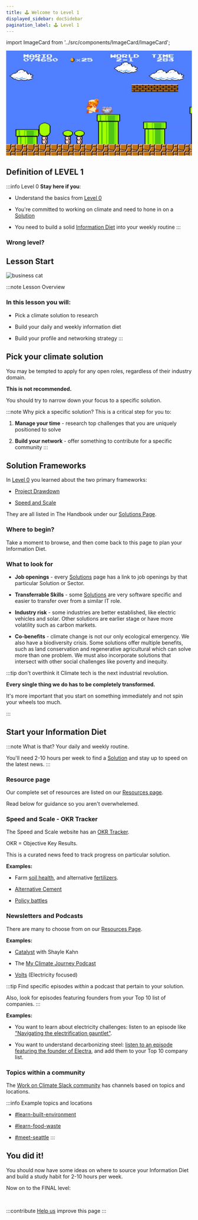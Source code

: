 ```yaml
---
title: 🕹️ Welcome to Level 1
displayed_sidebar: docSidebar
pagination_label: 🕹️ Level 1
---
```

import ImageCard from '../src/components/ImageCard/ImageCard';

![video game pic](../static/img/level-1-mario.jpg)
## Definition of LEVEL 1


:::info Level 0
**Stay here if you**:

- Understand the basics from [Level 0](level-0)

- You're committed to working on climate and need to hone in on a [Solution](#pick-your-climate-solution)

- You need to build a solid [Information Diet](#start-your-information-diet) into your weekly routine 
:::

### Wrong level?

<div style={{ display: 'flex', flexWrap: 'wrap'}}>
    <ImageCard
    title="Back to Level 0"
    description="You still need the basics"
    imageUrl="img/climate-tech-level-0-mario.jpg"
    linkUrl="/level-0"
    />
    <ImageCard
    title="Skip to Level 2"
    description="You already picked your climate solution"
    imageUrl="img/level-2-mario.jpg"
    linkUrl="/level-2"
    />
</div>

## Lesson Start

![business cat](/img/business-cat.jpg)

:::note Lesson Overview
### In this lesson you will:
- Pick a climate solution to research

- Build your daily and weekly information diet

- Build your profile and networking strategy
:::

## Pick your climate solution

You may be tempted to apply for any open roles, regardless of their industry domain.

**This is not recommended.**

You should try to narrow down your focus to a specific solution.

:::note Why pick a specific solution?
This is a critical step for you to:
1. **Manage your time** -  research top challenges that you are uniquely positioned to solve

2. **Build your network** - offer something to contribute for a specific community
:::

## Solution Frameworks

In [Level 0](level-0) you learned about the two primary frameworks:

- [Project Drawdown](level-0#project-drawdown)

- [Speed and Scale](level-0#speed-and-scale)

They are all listed in The Handbook under our [Solutions Page](Solutions).

<ImageCard
  title="Climate Solutions"
  description="An overview of all 12 sectors and 93 climate solutions"
  imageUrl="/img/aigen-robotics.png"
  linkUrl="/solutions"
/>

### Where to begin?

Take a moment to browse, and then come back to this page to plan your Information Diet.



### What to look for

- **Job openings** - every [Solutions](solutions) page has a link to job openings by that particular Solution or Sector.

- **Transferrable Skills** - some [Solutions](solutions) are very software specific and easier to transfer over from a similar IT role.

<!-- ??climate papa article. -->

- **Industry risk** - some industries are better established, like electric vehicles and solar. Other solutions are earlier stage or have more volatility such as carbon markets.

- **Co-benefits** - climate change is not our only ecological emergency. We also have a biodiversity crisis. Some solutions offer multiple benefits, such as land conservation and regenerative agricultural which can solve more than one problem. We must also incorporate solutions that intersect with other social challenges like poverty and inequity.

<!-- ### Example Trends

- **Electric vehicles** - 

- **Electric utilities** - 

- **Solar** - 

- **Heat Pumps** -

- **Hydrogren** - 

- **Food and Agriculture**

These are just a few examples to get you thinking. -->

:::tip don't overthink it
Climate tech is the next industrial revolution.

**Every single thing we do has to be completely transformed.**

It's more important that you start on something immediately and not spin your wheels too much.

:::

## Start your Information Diet
:::note What is that?
Your daily and weekly routine.

You'll need 2-10 hours per week to find a [Solution](solutions) and stay up to speed on the latest news.
:::

### Resource page

Our complete set of resources are listed on our [Resources page](resources).

Read below for guidance so you aren't overwhelemed.

<div style={{ display: 'flex', flexWrap: 'wrap'}}>

<ImageCard
  title="Resources"
  description="Newsletters, podcasts, media coverage, and other materials."
  imageUrl="/img/healthy-lifestyle.jpg"
  linkUrl="/resources"
/>
</div>

### Speed and Scale - OKR Tracker

The Speed and Scale website has an [OKR Tracker](https://speedandscale.com/tracker/).

OKR = Objective Key Results.

This is a curated news feed to track progress on particular solution.

**Examples:**

- Farm [soil health](https://speedandscale.com/okrs/3-0-fix-food/3-1-farm-soils/), and alternative [fertilizers](https://speedandscale.com/okrs/3-0-fix-food/3-2-fertilizers/).

- [Alternative Cement](https://speedandscale.com/okrs/5-0-clean-up-industry/5-2-cement/)

- [Policy battles](https://speedandscale.com/okrs/7-0-win-politics-and-policy/)

### Newsletters and Podcasts

There are many to choose from on our [Resources Page](resources).

**Examples:**

- [Catalyst](https://www.canarymedia.com/podcasts/catalyst-with-shayle-kann) with Shayle Kahn

- The [My Climate Journey Podcast](https://www.mcjcollective.com/media/podcast)

- [Volts](https://volts.wtf) (Electricity focused)

:::tip
Find specific episodes _within_ a podcast that pertain to your solution.

Also, look for episodes featuring founders from your Top 10 list of companies.
:::

**Examples:**

- You want to learn about electricity challenges: listen to an episode like ["Navigating the electrification gauntlet"](https://www.canarymedia.com/podcasts/catalyst-with-shayle-kann/navigating-the-electrification-gauntlet).

- You want to understand decarbonizing steel: [listen to an episode featuring the founder of Electra](https://www.mcjcollective.com/my-climate-journey-podcast/electra), and add them to your Top 10 company list.



### Topics within a community

The [Work on Climate Slack community](workonclimate.org) has channels based on topics and locations.

:::info Example topics and locations
- [#learn-built-environment](https://app.slack.com/client/T017M28BLSG/C033K3U1ZQR)

- [#learn-food-waste](https://workonclimate.slack.com/messages/C01K3JV2LNQ)

- [#meet-seattle](https://workonclimate.slack.com/archives/C02EXRJPS66)
:::

## You did it!

You should now have some ideas on where to source your Information Diet and build a study habit for 2-10 hours per week.

Now on to the FINAL level:

<div style={{ display: 'flex', flexWrap: 'wrap'}}>
    <ImageCard
    title="Start Level 2"
    description="Pick your TOP 10 companies"
    imageUrl="img/level-2-mario.jpg"
    linkUrl="/level-2"
    />
</div>

<br/>

:::contribute [Help us](contribute) improve this page
:::
